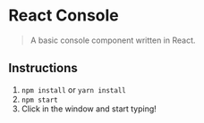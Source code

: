 # React Console

> A basic console component written in React.

## Instructions

1. `npm install` or `yarn install`
1. `npm start`
1. Click in the window and start typing!
